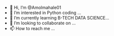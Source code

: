 - 👋 Hi, I’m @Amolmahale01
- 👀 I’m interested in Python coding ...
- 🌱 I’m currently learning B-TECH  DATA SCIENCE...
- 💞️ I’m looking to collaborate on ...
- 📫 How to reach me ...

<!---
Amolmahale01/Amolmahale01 is a ✨ special ✨ repository because its `README.md` (this file) appears on your GitHub profile.
You can click the Preview link to take a look at your changes.
--->

